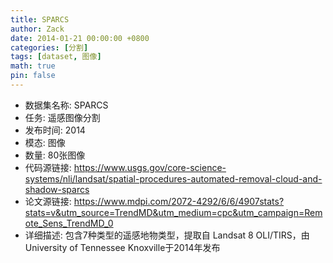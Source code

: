 ```yaml
---
title: SPARCS
author: Zack
date: 2014-01-21 00:00:00 +0800
categories: [分割]
tags: [dataset, 图像]
math: true
pin: false
---
```

- 数据集名称: SPARCS
- 任务: 遥感图像分割
- 发布时间: 2014
- 模态: 图像
- 数量: 80张图像
- 代码源链接: https://www.usgs.gov/core-science-systems/nli/landsat/spatial-procedures-automated-removal-cloud-and-shadow-sparcs
- 论文源链接: https://www.mdpi.com/2072-4292/6/6/4907stats?stats=v&utm_source=TrendMD&utm_medium=cpc&utm_campaign=Remote_Sens_TrendMD_0
- 详细描述: 包含7种类型的遥感地物类型，提取自 Landsat 8 OLI/TIRS，由University of Tennessee Knoxville于2014年发布
